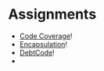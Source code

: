 # Assignments

-  [Code Coverage](https://classroom.github.com/a/gzkufZsK)!
-  [Encapsulation](https://classroom.github.com/a/P9IV1Oxc)!
-  [DebtCode](https://classroom.github.com/a/tSBZXWq2)!
-  
